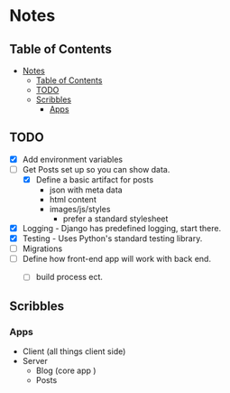 # Notes

## Table of Contents

- [Notes](#notes)
  - [Table of Contents](#table-of-contents)
  - [TODO](#todo)
  - [Scribbles](#scribbles)
    - [Apps](#apps)

## TODO

- [x] Add environment variables
- [ ] Get Posts set up so you can show data.
  - [x] Define a basic artifact for posts
    - json with meta data
    - html content
    - images/js/styles
      - prefer a standard stylesheet
- [x] Logging - Django has predefined logging, start there.
- [x] Testing - Uses Python's standard testing library.
- [ ] Migrations
- [ ] Define how front-end app will work with back end.
  - [ ] build process ect.


## Scribbles

### Apps
- Client (all things client side)
- Server
  - Blog (core app  )
  - Posts